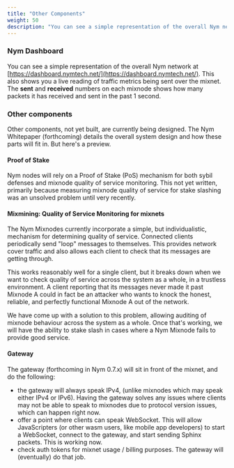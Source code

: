 ```yaml
---
title: "Other Components"
weight: 50
description: "You can see a simple representation of the overall Nym network at the Nym Dashboard. This also shows you a live reading of traffic metrics being sent over the mixnet. The **sent** and **received** numbers on each mixnode shows how many packets it has received and sent in the past 1 second."
---
```


### Nym Dashboard

You can see a simple representation of the overall Nym network at [https://dashboard.nymtech.net/](https://dashboard.nymtech.net/). This also shows you a live reading of traffic metrics being sent over the mixnet. The **sent** and **received** numbers on each mixnode shows how many packets it has received and sent in the past 1 second.

### Other components

Other components, not yet built, are currently being designed. The Nym Whitepaper (forthcoming) details the overall system design and how these parts will fit in. But here's a preview.

#### Proof of Stake

Nym nodes will rely on a Proof of Stake (PoS) mechanism for both sybil defenses and mixnode quality of service monitoring. This not yet written, primarily because measuring mixnode quality of service for stake slashing was an unsolved problem until very recently.

#### Mixmining: Quality of Service Monitoring for mixnets

The Nym Mixnodes currently incorporate a simple, but individualistic, mechanism for determining quality of service. Connected clients periodically send "loop" messages to themselves. This provides network cover traffic and also allows each client to check that its messages are getting through.

This works reasonably well for a single client, but it breaks down when we want to check quality of service across the system as a whole, in a trustless environment. A client reporting that its messages never made it past Mixnode A could in fact be an attacker who wants to knock the honest, reliable, and perfectly functional Mixnode A out of the network.

We have come up with a solution to this problem, allowing auditing of mixnode behaviour across the system as a whole. Once that's working, we will have the ability to stake slash in cases where a Nym Mixnode fails to provide good service.

#### Gateway

The gateway (forthcoming in Nym 0.7.x) will sit in front of the mixnet, and do the following:

* the gateway will always speak IPv4, (unlike mixnodes which may speak either IPv4 or IPv6). Having the gateway solves any issues where clients may not be able to speak to mixnodes due to protocol version issues, which can happen right now.
* offer a point where clients can speak WebSocket. This will allow JavaScripters (or other wasm users, like mobile app developers) to start a WebSocket, connect to the gateway, and start sending Sphinx packets. This is working now.
* check auth tokens for mixnet usage / billing purposes. The gateway will (eventually) do that job. 
